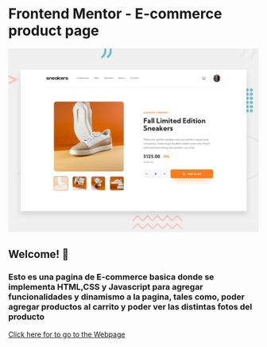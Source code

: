 # Frontend Mentor - E-commerce product page

![Design preview for the E-commerce product page coding challenge](./design/desktop-preview.jpg)

## Welcome! 👋

### Esto es una pagina de E-commerce basica donde se implementa HTML,CSS y Javascript para agregar funcionalidades y dinamismo a la pagina, tales como, poder agregar productos al carrito y poder ver las distintas fotos del producto

[Click here for to go to the Webpage](https://erasmoh24.github.io/ecommerce-basico/public/views/index.html)